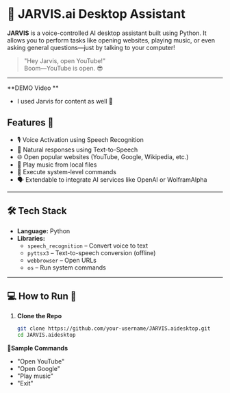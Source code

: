 # 🤖 JARVIS.ai Desktop Assistant

**JARVIS** is a voice-controlled AI desktop assistant built using Python. It allows you to perform tasks like opening websites, playing music, or even asking general questions—just by talking to your computer!

> "Hey Jarvis, open YouTube!"  
> Boom—YouTube is open. 😎

---

**DEMO Video **
- I used Jarvis for content as well 🫶

##  Features 🌸

- 🎙️ Voice Activation using Speech Recognition  
- 🧠 Natural responses using Text-to-Speech  
- 🌐 Open popular websites (YouTube, Google, Wikipedia, etc.)  
- 🎵 Play music from local files  
- 📁 Execute system-level commands  
- 🗣️ Extendable to integrate AI services like OpenAI or WolframAlpha

---

## 🛠️ Tech Stack

- **Language:** Python  
- **Libraries:** 
  - `speech_recognition` – Convert voice to text  
  - `pyttsx3` – Text-to-speech conversion (offline)  
  - `webbrowser` – Open URLs  
  - `os` – Run system commands

---

## 💻 How to Run 👀

1. **Clone the Repo**
   ```bash
   git clone https://github.com/your-username/JARVIS.aidesktop.git
   cd JARVIS.aidesktop

🧩**Sample Commands**
- "Open YouTube"
- "Open Google"
- "Play music"
- "Exit"
